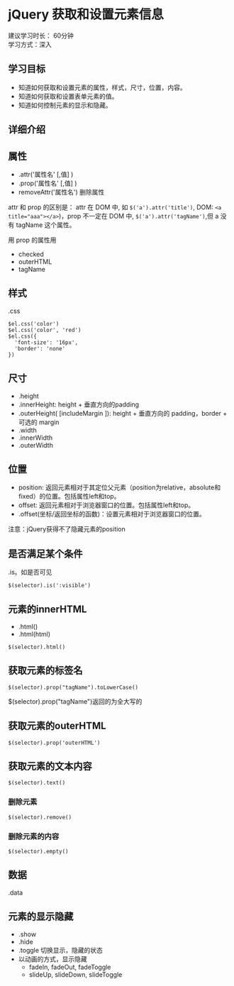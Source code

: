 # jQuery 获取和设置元素信息
建议学习时长： 60分钟  
学习方式：深入  

## 学习目标
* 知道如何获取和设置元素的属性，样式，尺寸，位置，内容。
* 知道如何获取和设置表单元素的值。
* 知道如何控制元素的显示和隐藏。

## 详细介绍
## 属性
* .attr('属性名' [,值] )
* .prop('属性名' [,值] )
* removeAttr('属性名') 删除属性

attr 和 prop 的区别是： attr 在 DOM 中, 如 `$('a').attr('title')`, DOM: `<a title="aaa"></a>`)，prop 不一定在 DOM 中, `$('a').attr('tagName')`,但 a 没有 tagName 这个属性。

用 prop 的属性用
* checked
* outerHTML
* tagName

## 样式
.css

```
$el.css('color')
$el.css('color', 'red')
$el.css({
  'font-size': '16px',
  'border': 'none'
})
```

## 尺寸
* .height
* .innerHeight: height + 垂直方向的padding
* .outerHeight( [includeMargin ]): height + 垂直方向的 padding，border + 可选的 margin
* .width
* .innerWidth
* .outerWidth

## 位置
* position: 返回元素相对于其定位父元素（position为relative，absolute和fixed）的位置。包括属性left和top。
* offset: 返回元素相对于浏览器窗口的位置。包括属性left和top。
* .offset(坐标/返回坐标的函数)：设置元素相对于浏览器窗口的位置。

注意：jQuery获得不了隐藏元素的position

## 是否满足某个条件
.is。如是否可见
```
$(selector).is(':visible')
```

## 元素的innerHTML
* .html()
* .html(html)

```
$(selector).html()
```

## 获取元素的标签名
```
$(selector).prop("tagName").toLowerCase()
```
$(selector).prop("tagName")返回的为全大写的

## 获取元素的outerHTML
```
$(selector).prop('outerHTML')
```

## 获取元素的文本内容
```
$(selector).text()
```

### 删除元素
```
$(selector).remove()
```

### 删除元素的内容
```
$(selector).empty()
```

## 数据
.data

## 元素的显示隐藏
* .show
* .hide
* .toggle 切换显示，隐藏的状态
* 以动画的方式，显示隐藏
  * fadeIn, fadeOut, fadeToggle
  * slideUp, slideDown, slideToggle

